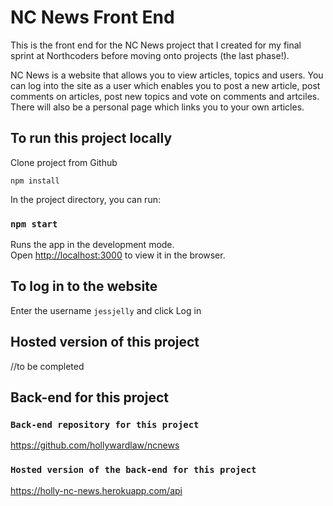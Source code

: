 # NC News Front End 

This is the front end for the NC News project that I created for my final sprint at Northcoders before moving onto projects (the last phase!).

NC News is a website that allows you to view articles, topics and users. You can log into the site as a user which enables you to post a new article, post comments on articles, post new topics and vote on comments and artciles. There will also be a personal page which links you to your own articles. 

## To run this project locally

Clone project from Github

`npm install`

In the project directory, you can run:

### `npm start`

Runs the app in the development mode.<br>
Open [http://localhost:3000](http://localhost:3000) to view it in the browser.

## To log in to the website

Enter the username `jessjelly` and click Log in

## Hosted version of this project

//to be completed

## Back-end for this project

### `Back-end repository for this project`

https://github.com/hollywardlaw/ncnews

### `Hosted version of the back-end for this project`

https://holly-nc-news.herokuapp.com/api
